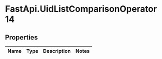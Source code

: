 # FastApi.UidListComparisonOperator14

## Properties
Name | Type | Description | Notes
------------ | ------------- | ------------- | -------------

